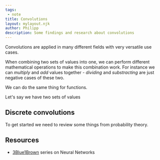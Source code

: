 ```yaml
---
tags:
 - note
title: Convolutions
layout: mylayout.njk
author: Philipp
description: Some findings and research about convolutions
---
```


Convolutions are applied in many different fields with very versatile use cases.

When combining two sets of values into one, we can perform different mathematical operations to make this combination work.
For instance we can *multiply* and *add* values together - *dividing* and *substracting* are just negative cases of these two.

We can do the same thing for functions.

Let's say we have two sets of values

## Discrete convolutions
To get started we need to review some things from probability theory.






## Resources
- [3Blue1Brown](https://www.youtube.com/watch?v=KuXjwB4LzSA) series on Neural Networks


